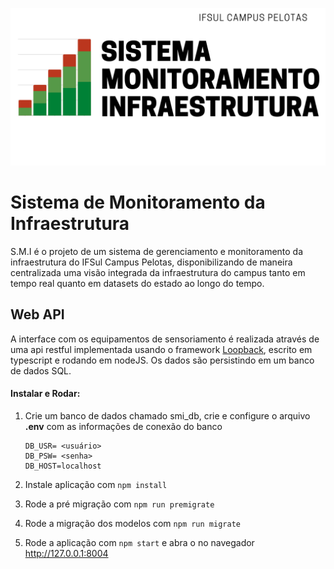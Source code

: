 ![](https://raw.githubusercontent.com/dankas/SMI_IFSul/main/extras/img/IFSulmonitor.png)
# Sistema de Monitoramento da Infraestrutura

S.M.I é o projeto de um sistema de gerenciamento e monitoramento da infraestrutura do IFSul Campus Pelotas, disponibilizando de maneira centralizada uma visão integrada da infraestrutura do campus tanto em tempo real quanto em datasets do estado ao longo do tempo.



## Web API

A interface com os equipamentos de sensoriamento é realizada através de uma api restful implementada usando o framework [Loopback](https://github.com/strongloop/loopback), escrito em typescript e rodando em nodeJS.   Os dados são persistindo em um banco de dados SQL. 

#### Instalar e Rodar:

1. Crie um banco de dados chamado smi_db, crie e configure o arquivo **.env**  com as informações de conexão do banco 

   ```
   DB_USR= <usuário>
   DB_PSW= <senha>
   DB_HOST=localhost
   ```

2. Instale aplicação com `npm install`

3. Rode a pré migração com `npm run premigrate`

4. Rode a migração dos modelos com `npm run migrate`

5. Rode a aplicação com `npm start` e abra o no navegador http://127.0.0.1:8004







